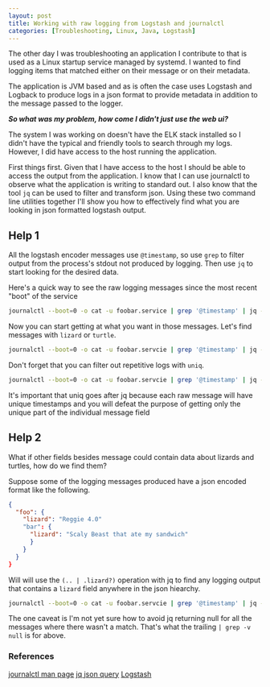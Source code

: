 ```yaml
---
layout: post
title: Working with raw logging from Logstash and journalctl
categories: [Troubleshooting, Linux, Java, Logstash]
---
```


The other day I was troubleshooting an application I contribute to that is used as a Linux startup service managed by systemd. I wanted to find logging items that matched either on their message or on their metadata.

The application is JVM based and as is often the case uses Logstash and Logback to produce logs in a json format to provide metadata in addition to the message passed to the logger.

_**So what was my problem, how come I didn't just use the web ui?**_

The system I was working on doesn't have the ELK stack installed so I didn't have the typical and friendly tools to search through my logs. However, I did have access to the host running the application.

First things first. Given that I have access to the host I should be able to access the output from the application. I know that I can use journalctl to observe what the application is writing to standard out. I also know that the tool `jq` can be used to filter and transform json. Using these two command line utilities together I'll show you how to effectively find what you are looking in json formatted logstash output.

## Help 1
All the logstash encoder messages use `@timestamp`, so use `grep` to filter output from the process's stdout not produced by logging. Then use `jq` to start looking for the desired data.

Here's a quick way to see the raw logging messages since the most recent "boot" of the service

```bash
journalctl --boot=0 -o cat -u foobar.service | grep '@timestamp' | jq -M '.message'
```

Now you can start getting at what you want in those messages. Let's find messages with `lizard` or `turtle`.

```bash
journalctl --boot=0 -o cat -u foobar.servcie | grep '@timestamp' | jq -M '.message' | grep -i 'lizard\|turtle'
```

Don't forget that you can filter out repetitive logs with `uniq`.

```bash
journalctl --boot=0 -o cat -u foobar.servcie | grep '@timestamp' | jq -M '.message' | uniq | grep -i 'lizard\|turtle'
```

It's important that uniq goes after jq because each raw message will have unique timestamps and you will defeat the purpose of getting only the unique part of the individual message field

## Help 2
What if other fields besides message could contain data about lizards and turtles, how do we find them?

Suppose some of the logging messages produced have a json encoded format like the following.

```json
{
  "foo": {
    "lizard": "Reggie 4.0"
    "bar": {
      "lizard": "Scaly Beast that ate my sandwich"
      }
    }
  }
}
```

Will will use the `(.. | .lizard?)` operation with jq to find any logging output that contains a `lizard` field anywhere in the json hiearchy.

```bash
journalctl --boot=0 -o cat -u foobar.servcie | grep '@timestamp' | jq -M '(.. | .lizard?)' | grep -v null
```

The one caveat is I'm not yet sure how to avoid jq returning null for all the messages where there wasn't a match. That's what the trailing `| grep -v null` is for above.

### References
[journalctl man page](https://www.commandlinux.com/man-page/man1/journalctl.1.html)
[jq json query](https://stedolan.github.io/jq/)
[Logstash](https://www.elastic.co/logstash)
